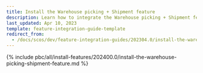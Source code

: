 ```yaml
---
title: Install the Warehouse picking + Shipment feature
description: Learn how to integrate the Warehouse picking + Shipment feature into your project
last_updated: Apr 10, 2023
template: feature-integration-guide-template
redirect_from:
  - /docs/scos/dev/feature-integration-guides/202304.0/install-the-warehouse-picking-shipment-feature.html
---
```


{% include pbc/all/install-features/202400.0/install-the-warehouse-picking-shipment-feature.md %} <!-- To edit, see /_includes/pbc/all/install-features/202400.0/install-the-warehouse-picking-shipment-feature.md -->
